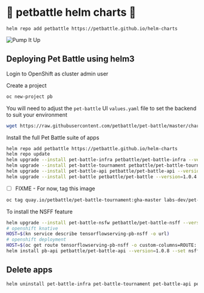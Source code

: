 # 🍾 petbattle helm charts 🍾
```
helm repo add petbattle https://petbattle.github.io/helm-charts
```

![Pump It Up](https://i.pinimg.com/originals/c4/43/fc/c443fcf40abba3f9e098d5bd25ca20be.gif)

## Deploying Pet Battle using helm3

Login to OpenShift as cluster admin user

Create a project
```bash
oc new-project pb
```

You will need to adjust the `pet-battle` UI `values.yaml` file to set the backend to suit your environment
```bash
wget https://raw.githubusercontent.com/petbattle/pet-battle/master/chart/values.yaml
```

Install the full Pet Battle suite of apps
```bash
helm repo add petbattle https://petbattle.github.io/helm-charts
helm repo update
helm upgrade --install pet-battle-infra petbattle/pet-battle-infra --version=1.0.14 --set install_cert_util=true --namespace labs-dev
helm upgrade --install pet-battle-tournament petbattle/pet-battle-tournament --version=1.0.18 --set tags.infra=false --namespace labs-dev
helm upgrade --install pet-battle-api petbattle/pet-battle-api --version=1.0.8 --namespace labs-dev
helm upgrade --install pet-battle petbattle/pet-battle --version=1.0.4 -f values.yaml
```

- [ ] FIXME - For now, tag this image
```bash
oc tag quay.io/petbattle/pet-battle-tournament:gha-master labs-dev/pet-battle-tournament:latest
```

To install the NSFF feature
```bash
helm upgrade --install pet-battle-nsfw petbattle/pet-battle-nsff --version=0.0.1 --namespace labs-dev
# openshift knative
HOST=$(kn service describe tensorflowserving-pb-nsff -o url)
# openshift deployment
HOST=$(oc get route tensorflowserving-pb-nsff -o custom-columns=ROUTE:.spec.host --no-headers)
helm install pb-api petbattle/pet-battle-api --version=1.0.8 --set nsff.enabled=true --set nsff.apiHost=${HOST}
```

## Delete apps

```bash
helm uninstall pet-battle-infra pet-battle-tournament pet-battle-api pet-battle pet-battle-nsff
```
